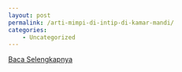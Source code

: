 ```yaml
---
layout: post
permalink: /arti-mimpi-di-intip-di-kamar-mandi/
categories:
    - Uncategorized
---
```


[Baca Selengkapnya](/04)